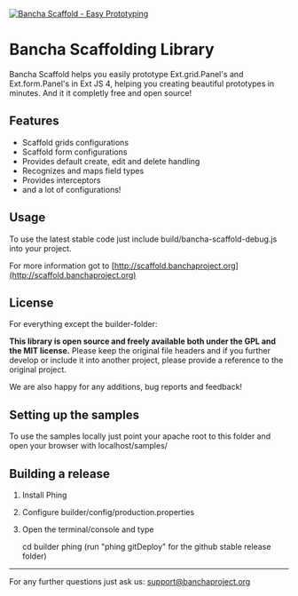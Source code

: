 [![Bancha Scaffold - Easy Prototyping](http://files.banchaproject.org/tl_files/Bancha/images/bancha-scaffold/bancha-scaffold-claim.jpg)](http://scaffold.banchaproject.org/)


Bancha Scaffolding Library
=========================

Bancha Scaffold helps you easily prototype Ext.grid.Panel's and Ext.form.Panel's in Ext JS 4, helping you creating beautiful prototypes in minutes. And it it completly free and open source!

Features
--------

* Scaffold grids configurations
* Scaffold form configurations
* Provides default create, edit and delete handling
* Recognizes and maps field types
* Provides interceptors
* and a lot of configurations!


Usage
-----

To use the latest stable code just include build/bancha-scaffold-debug.js into your project.


For more information got to [http://scaffold.banchaproject.org](http://scaffold.banchaproject.org)

License
-------

For everything except the builder-folder:

__This library is open source and freely available both under the GPL and the MIT license.__
Please keep the original file headers and if you further develop or include it into another project, please provide a reference to the original project.

We are also happy for any additions, bug reports and feedback!


Setting up the samples
----------------------

To use the samples locally just point your apache root to this folder and open your browser with localhost/samples/


Building a release
-------------------

1. Install Phing
1. Configure builder/config/production.properties
1. Open the terminal/console and type

    cd builder
    phing
    (run "phing gitDeploy" for the github stable release folder)


------------------------------
For any further questions just ask us: support@banchaproject.org
